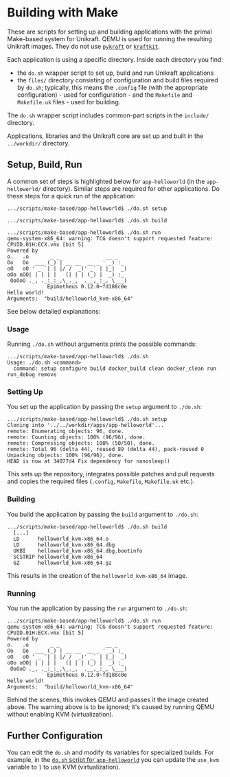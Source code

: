 # Building with Make

These are scripts for setting up and building applications with the primal Make-based system for Unikraft.
QEMU is used for running the resulting Unikraft images.
They do not use [`pykraft`](https://github.com/unikraft/pykraft) or [`kraftkit`](https://github.com/unikraft/kraftkit).

Each application is using a specific directory.
Inside each directory you find:

* the `do.sh` wrapper script to set up, build and run Unikraft applications
* the `files/` directory consisting of configuration and build files required by `do.sh`;
  typically, this means the `.config` file (with the appropriate configuration) - used for configuration - and the `Makefile` and `Makefile.uk` files - used for building.

The `do.sh` wrapper script includes common-part scripts in the `include/` directory.

Applications, libraries and the Unikraft core are set up and built in the `../workdir/` directory.

## Setup, Build, Run

A common set of steps is highlighted below for `app-helloworld` (in the `app-helloworld/` directory).
Similar steps are required for other applications.
Do these steps for a quick run of the application:

```console
.../scripts/make-based/app-helloworld$ ./do.sh setup

.../scripts/make-based/app-helloworld$ ./do.sh build

.../scripts/make-based/app-helloworld$ ./do.sh run
qemu-system-x86_64: warning: TCG doesn't support requested feature: CPUID.01H:ECX.vmx [bit 5]
Powered by
o.   .o       _ _               __ _
Oo   Oo  ___ (_) | __ __  __ _ ' _) :_
oO   oO ' _ `| | |/ /  _)' _` | |_|  _)
oOo oOO| | | | |   (| | | (_) |  _) :_
 OoOoO ._, ._:_:_,\_._,  .__,_:_, \___)
             Epimetheus 0.12.0~fd188c0e
Hello world!
Arguments:  "build/helloworld_kvm-x86_64"
```

See below detailed explanations:

### Usage

Running `./do.sh` without arguments prints the possible commands:

```console
.../scripts/make-based/app-helloworld$ ./do.sh
Usage: ./do.sh <command>
  command: setup configure build docker_build clean docker_clean run run_debug remove
```

### Setting Up

You set up the application by passing the `setup` argument to `./do.sh`:

```console
.../scripts/make-based/app-helloworld$ ./do.sh setup
Cloning into '../../workdir/apps/app-helloworld'...
remote: Enumerating objects: 96, done.
remote: Counting objects: 100% (96/96), done.
remote: Compressing objects: 100% (50/50), done.
remote: Total 96 (delta 44), reused 89 (delta 44), pack-reused 0
Unpacking objects: 100% (96/96), done.
HEAD is now at 34077d4 Fix dependency for nanosleep()
```

This sets up the repository, integrates possible patches and pull requests and copies the required files (`.config`, `Makefile`, `Makefile.uk` etc.).

### Building

You build the application by passing the `build` argument to `./do.sh`:

```console
.../scripts/make-based/app-helloworld$ ./do.sh build
  [...]
  LD      helloworld_kvm-x86_64.o
  LD      helloworld_kvm-x86_64.dbg
  UKBI    helloworld_kvm-x86_64.dbg.bootinfo
  SCSTRIP helloworld_kvm-x86_64
  GZ      helloworld_kvm-x86_64.gz
```

This results in the creation of the `helloworld_kvm-x86_64` image.

### Running

You run the application by passing the `run` argument to `./do.sh`:

```console
.../scripts/make-based/app-helloworld$ ./do.sh run
qemu-system-x86_64: warning: TCG doesn't support requested feature: CPUID.01H:ECX.vmx [bit 5]
Powered by
o.   .o       _ _               __ _
Oo   Oo  ___ (_) | __ __  __ _ ' _) :_
oO   oO ' _ `| | |/ /  _)' _` | |_|  _)
oOo oOO| | | | |   (| | | (_) |  _) :_
 OoOoO ._, ._:_:_,\_._,  .__,_:_, \___)
             Epimetheus 0.12.0~fd188c0e
Hello world!
Arguments:  "build/helloworld_kvm-x86_64"
```

Behind the scenes, this invokes QEMU and passes it the image created above.
The warning above is to be ignored;
it's caused by running QEMU without enabling KVM (virtualization).

## Further Configuration

You can edit the `do.sh` and modify its variables for specialized builds.
For example, in the [`do.sh` script for `app-helloworld`](https://github.com/unikraft-upb/scripts/blob/main/make-based/app-helloworld/do.sh) you can update the `use_kvm` variable to `1` to use KVM (virtualization).
